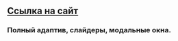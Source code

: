 ## [Ссылка на сайт](https://priesths.github.io/bankruptcy/)
### Полный адаптив, слайдеры, модальные окна.
